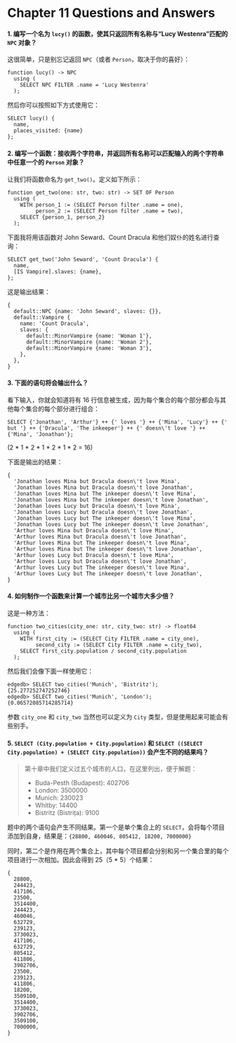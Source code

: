# Chapter 11 Questions and Answers

#### 1. 编写一个名为 `lucy()` 的函数，使其只返回所有名称与“Lucy Westenra”匹配的 `NPC` 对象？

这很简单，只是别忘记返回 `NPC`（或者 `Person`，取决于你的喜好）：

```sdl
function lucy() -> NPC
  using (
    SELECT NPC FILTER .name = 'Lucy Westenra'
  );
```

然后你可以按照如下方式使用它：

```edgeql
SELECT lucy() {
  name,
  places_visited: {name}
};
```

#### 2. 编写一个函数：接收两个字符串，并返回所有名称可以匹配输入的两个字符串中任意一个的 `Person` 对象？

让我们将函数命名为 `get_two()`。定义如下所示：

```sdl
function get_two(one: str, two: str) -> SET OF Person
  using (
    WITH person_1 := (SELECT Person filter .name = one),
         person_2 := (SELECT Person filter .name = two),
    SELECT {person_1, person_2}
  );
```

下面我将用该函数对 John Seward、Count Dracula 和他们奴仆的姓名进行查询：

```edgeql
SELECT get_two('John Seward', 'Count Dracula') {
  name,
  [IS Vampire].slaves: {name},
};
```

这是输出结果：

```
{
  default::NPC {name: 'John Seward', slaves: {}},
  default::Vampire {
    name: 'Count Dracula',
    slaves: {
      default::MinorVampire {name: 'Woman 1'},
      default::MinorVampire {name: 'Woman 2'},
      default::MinorVampire {name: 'Woman 3'},
    },
  },
}
```

#### 3. 下面的语句将会输出什么？

看下输入，你就会知道将有 16 行信息被生成，因为每个集合的每个部分都会与其他每个集合的每个部分进行组合：

```edgeql
SELECT {'Jonathan', 'Arthur'} ++ {' loves '} ++ {'Mina', 'Lucy'} ++ {' but '} ++ {'Dracula', 'The inkeeper'} ++ {' doesn\'t love '} ++ {'Mina', 'Jonathan'};
```

(2 * 1 * 2 * 1 * 2 * 1 * 2 = 16)

下面是输出的结果：

```
{
  'Jonathan loves Mina but Dracula doesn\'t love Mina',
  'Jonathan loves Mina but Dracula doesn\'t love Jonathan',
  'Jonathan loves Mina but The inkeeper doesn\'t love Mina',
  'Jonathan loves Mina but The inkeeper doesn\'t love Jonathan',
  'Jonathan loves Lucy but Dracula doesn\'t love Mina',
  'Jonathan loves Lucy but Dracula doesn\'t love Jonathan',
  'Jonathan loves Lucy but The inkeeper doesn\'t love Mina',
  'Jonathan loves Lucy but The inkeeper doesn\'t love Jonathan',
  'Arthur loves Mina but Dracula doesn\'t love Mina',
  'Arthur loves Mina but Dracula doesn\'t love Jonathan',
  'Arthur loves Mina but The inkeeper doesn\'t love Mina',
  'Arthur loves Mina but The inkeeper doesn\'t love Jonathan',
  'Arthur loves Lucy but Dracula doesn\'t love Mina',
  'Arthur loves Lucy but Dracula doesn\'t love Jonathan',
  'Arthur loves Lucy but The inkeeper doesn\'t love Mina',
  'Arthur loves Lucy but The inkeeper doesn\'t love Jonathan',
}
```

#### 4. 如何制作一个函数来计算一个城市比另一个城市大多少倍？

这是一种方法：

```sdl
function two_cities(city_one: str, city_two: str) -> float64
  using (
    WITH first_city := (SELECT City FILTER .name = city_one),
         second_city := (SELECT City FILTER .name = city_two),
    SELECT first_city.population / second_city.population
  );
```

然后我们会像下面一样使用它：

```edgeql-repl
edgedb> SELECT two_cities('Munich', 'Bistritz');
{25.277252747252746}
edgedb> SELECT two_cities('Munich', 'London');
{0.06572085714285714}
```

参数 `city_one` 和 `city_two` 当然也可以定义为 `City` 类型，但是使用起来可能会有些别手。

#### 5. `SELECT (City.population + City.population)` 和 `SELECT ((SELECT City.population) + (SELECT City.population))` 会产生不同的结果吗？

> 第十章中我们定义过五个城市的人口，在这里列出，便于解题：
> * Buda-Pesth (Budapest): 402706
> * London: 3500000
> * Munich: 230023
> * Whitby: 14400
> * Bistritz (Bistrița): 9100

题中的两个语句会产生不同结果。第一个是单个集合上的 `SELECT`，会将每个项目添加到自身，结果是：`{28800, 460046, 805412, 18200, 7000000}`

同时，第二个是作用在两个集合上，其中每个项目都会分别和另一个集合里的每个项目进行一次相加。因此会得到 25（5 * 5）个结果：

```
{
  28800,
  244423,
  417106,
  23500,
  3514400,
  244423,
  460046,
  632729,
  239123,
  3730023,
  417106,
  632729,
  805412,
  411806,
  3902706,
  23500,
  239123,
  411806,
  18200,
  3509100,
  3514400,
  3730023,
  3902706,
  3509100,
  7000000,
}
```
